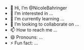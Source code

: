 - 👋 Hi, I’m @NicoleBahringer
- 👀 I’m interested in ...
- 🌱 I’m currently learning ...
- 💞️ I’m looking to collaborate on ...
- 📫 How to reach me ...
- 😄 Pronouns: ...
- ⚡ Fun fact: ...

<!---
NicoleBahringer/NicoleBahringer is a ✨ special ✨ repository because its `README.md` (this file) appears on your GitHub profile.
You can click the Preview link to take a look at your changes.
--->
